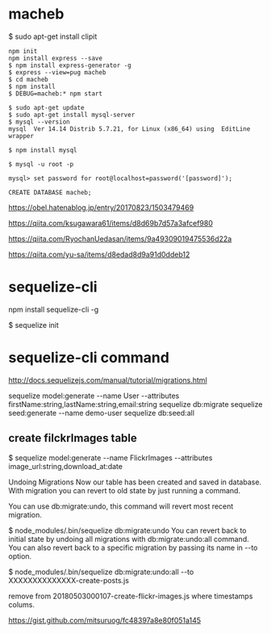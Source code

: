 # macheb

$ sudo apt-get install clipit


````
npm init
npm install express --save
$ npm install express-generator -g
$ express --view=pug macheb
$ cd macheb
$ npm install
$ DEBUG=macheb:* npm start

$ sudo apt-get update
$ sudo apt-get install mysql-server
$ mysql --version
mysql  Ver 14.14 Distrib 5.7.21, for Linux (x86_64) using  EditLine wrapper

$ npm install mysql

$ mysql -u root -p

mysql> set password for root@localhost=password('[password]');

CREATE DATABASE macheb;

````

https://obel.hatenablog.jp/entry/20170823/1503479469

https://qiita.com/ksugawara61/items/d8d69b7d57a3afcef980

https://qiita.com/RyochanUedasan/items/9a49309019475536d22a

https://qiita.com/yu-sa/items/d8edad8d9a91d0ddeb12


# sequelize-cli

npm install sequelize-cli -g

$ sequelize init

# sequelize-cli command
http://docs.sequelizejs.com/manual/tutorial/migrations.html

sequelize model:generate --name User --attributes firstName:string,lastName:string,email:string
sequelize db:migrate
sequelize seed:generate --name demo-user
sequelize db:seed:all

## create filckrImages table

$ sequelize model:generate --name FlickrImages --attributes image_url:string,download_at:date

Undoing Migrations
Now our table has been created and saved in database. With migration you can revert to old state by just running a command.

You can use db:migrate:undo, this command will revert most recent migration.

$ node_modules/.bin/sequelize db:migrate:undo
You can revert back to initial state by undoing all migrations with db:migrate:undo:all command. You can also revert back to a specific migration by passing its name in --to option.

$ node_modules/.bin/sequelize db:migrate:undo:all --to XXXXXXXXXXXXXX-create-posts.js

remove from
20180503000107-create-flickr-images.js
where timestamps colums.



https://gist.github.com/mitsuruog/fc48397a8e80f051a145
